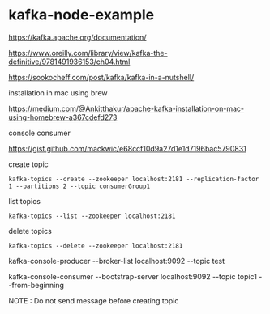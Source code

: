 # kafka-node-example
https://kafka.apache.org/documentation/

https://www.oreilly.com/library/view/kafka-the-definitive/9781491936153/ch04.html

https://sookocheff.com/post/kafka/kafka-in-a-nutshell/

installation in mac using brew

https://medium.com/@Ankitthakur/apache-kafka-installation-on-mac-using-homebrew-a367cdefd273


console consumer 

https://gist.github.com/mackwic/e68ccf10d9a27d1e1d7196bac5790831


create topic

`kafka-topics --create --zookeeper localhost:2181 --replication-factor 1 --partitions 2 --topic consumerGroup1`


list topics

`kafka-topics --list --zookeeper localhost:2181`


delete topics

`kafka-topics --delete --zookeeper localhost:2181`


kafka-console-producer --broker-list localhost:9092 --topic test

kafka-console-consumer --bootstrap-server localhost:9092 --topic topic1 --from-beginning

NOTE : Do not send message before creating topic
